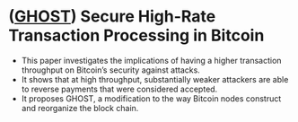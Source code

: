 # ([GHOST](https://eprint.iacr.org/2013/881.pdf)) Secure High-Rate Transaction Processing in Bitcoin

- This paper investigates the implications of having a higher transaction throughput on Bitcoin’s security against attacks. 
- It shows that at high throughput, substantially weaker attackers are able to reverse payments that were considered accepted. 
- It proposes GHOST, a modification to the way Bitcoin nodes construct and reorganize the block chain.
